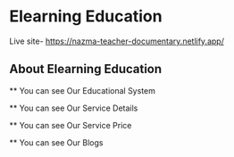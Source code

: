 # Elearning Education

Live site- https://nazma-teacher-documentary.netlify.app/

## About Elearning Education

** You can see Our Educational System

** You can see Our Service Details

** You can see Our Service Price

** You can see Our Blogs
